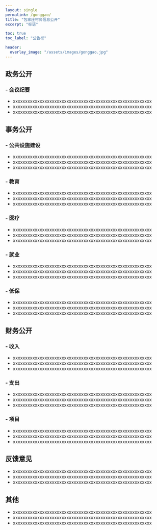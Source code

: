 ```yaml
---
layout: single
permalink: /gonggao/
title: "包家庄村务信息公开"
excerpt: "标语"

toc: true
toc_label: "公告栏"

header:
  overlay_image: "/assets/images/gonggao.jpg"
---
```


## 政务公开

### - 会议纪要
- xxxxxxxxxxxxxxxxxxxxxxxxxxxxxxxxxxxxxxxxxxxxxxxxxxxxxxxxx
- xxxxxxxxxxxxxxxxxxxxxxxxxxxxxxxxxxxxxxxxxxxxxxxxxxxxxxxxx
- xxxxxxxxxxxxxxxxxxxxxxxxxxxxxxxxxxxxxxxxxxxxxxxxxxxxxxxxx

## 事务公开

### - 公共设施建设
- xxxxxxxxxxxxxxxxxxxxxxxxxxxxxxxxxxxxxxxxxxxxxxxxxxxxxxxxx
- xxxxxxxxxxxxxxxxxxxxxxxxxxxxxxxxxxxxxxxxxxxxxxxxxxxxxxxxx
- xxxxxxxxxxxxxxxxxxxxxxxxxxxxxxxxxxxxxxxxxxxxxxxxxxxxxxxxx
### - 教育
- xxxxxxxxxxxxxxxxxxxxxxxxxxxxxxxxxxxxxxxxxxxxxxxxxxxxxxxxx
- xxxxxxxxxxxxxxxxxxxxxxxxxxxxxxxxxxxxxxxxxxxxxxxxxxxxxxxxx
- xxxxxxxxxxxxxxxxxxxxxxxxxxxxxxxxxxxxxxxxxxxxxxxxxxxxxxxxx
### - 医疗
- xxxxxxxxxxxxxxxxxxxxxxxxxxxxxxxxxxxxxxxxxxxxxxxxxxxxxxxxx
- xxxxxxxxxxxxxxxxxxxxxxxxxxxxxxxxxxxxxxxxxxxxxxxxxxxxxxxxx
- xxxxxxxxxxxxxxxxxxxxxxxxxxxxxxxxxxxxxxxxxxxxxxxxxxxxxxxxx
### - 就业
- xxxxxxxxxxxxxxxxxxxxxxxxxxxxxxxxxxxxxxxxxxxxxxxxxxxxxxxxx
- xxxxxxxxxxxxxxxxxxxxxxxxxxxxxxxxxxxxxxxxxxxxxxxxxxxxxxxxx
- xxxxxxxxxxxxxxxxxxxxxxxxxxxxxxxxxxxxxxxxxxxxxxxxxxxxxxxxx
### - 低保
- xxxxxxxxxxxxxxxxxxxxxxxxxxxxxxxxxxxxxxxxxxxxxxxxxxxxxxxxx
- xxxxxxxxxxxxxxxxxxxxxxxxxxxxxxxxxxxxxxxxxxxxxxxxxxxxxxxxx
- xxxxxxxxxxxxxxxxxxxxxxxxxxxxxxxxxxxxxxxxxxxxxxxxxxxxxxxxx

## 财务公开

### - 收入
- xxxxxxxxxxxxxxxxxxxxxxxxxxxxxxxxxxxxxxxxxxxxxxxxxxxxxxxxx
- xxxxxxxxxxxxxxxxxxxxxxxxxxxxxxxxxxxxxxxxxxxxxxxxxxxxxxxxx
- xxxxxxxxxxxxxxxxxxxxxxxxxxxxxxxxxxxxxxxxxxxxxxxxxxxxxxxxx
### - 支出
- xxxxxxxxxxxxxxxxxxxxxxxxxxxxxxxxxxxxxxxxxxxxxxxxxxxxxxxxx
- xxxxxxxxxxxxxxxxxxxxxxxxxxxxxxxxxxxxxxxxxxxxxxxxxxxxxxxxx
- xxxxxxxxxxxxxxxxxxxxxxxxxxxxxxxxxxxxxxxxxxxxxxxxxxxxxxxxx
### - 项目
- xxxxxxxxxxxxxxxxxxxxxxxxxxxxxxxxxxxxxxxxxxxxxxxxxxxxxxxxx
- xxxxxxxxxxxxxxxxxxxxxxxxxxxxxxxxxxxxxxxxxxxxxxxxxxxxxxxxx
- xxxxxxxxxxxxxxxxxxxxxxxxxxxxxxxxxxxxxxxxxxxxxxxxxxxxxxxxx

## 反馈意见
- xxxxxxxxxxxxxxxxxxxxxxxxxxxxxxxxxxxxxxxxxxxxxxxxxxxxxxxxx
- xxxxxxxxxxxxxxxxxxxxxxxxxxxxxxxxxxxxxxxxxxxxxxxxxxxxxxxxx
- xxxxxxxxxxxxxxxxxxxxxxxxxxxxxxxxxxxxxxxxxxxxxxxxxxxxxxxxx

## 其他
- xxxxxxxxxxxxxxxxxxxxxxxxxxxxxxxxxxxxxxxxxxxxxxxxxxxxxxxxx
- xxxxxxxxxxxxxxxxxxxxxxxxxxxxxxxxxxxxxxxxxxxxxxxxxxxxxxxxx
- xxxxxxxxxxxxxxxxxxxxxxxxxxxxxxxxxxxxxxxxxxxxxxxxxxxxxxxxx
